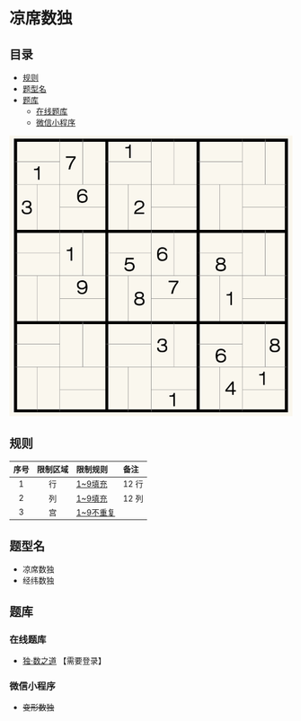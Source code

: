 # 凉席数独
<!-- START doctoc generated TOC please keep comment here to allow auto update -->
<!-- DON'T EDIT THIS SECTION, INSTEAD RE-RUN doctoc TO UPDATE -->
## 目录

- [规则](#%E8%A7%84%E5%88%99)
- [题型名](#%E9%A2%98%E5%9E%8B%E5%90%8D)
- [题库](#%E9%A2%98%E5%BA%93)
  - [在线题库](#%E5%9C%A8%E7%BA%BF%E9%A2%98%E5%BA%93)
  - [微信小程序](#%E5%BE%AE%E4%BF%A1%E5%B0%8F%E7%A8%8B%E5%BA%8F)

<!-- END doctoc generated TOC please keep comment here to allow auto update -->

![题](../../../images/sudoku/凉席数独.png)

## 规则

| 序号  | 限制区域 | 限制规则     | 备注     |
|:---:|:----:|:---------|:-------|
|  1  |  行   | [1~9填充]  | 12 行   |
|  2  |  列   | [1~9填充]  | 12 列   |
|  3  |  宫   | [1~9不重复] | &nbsp; |

## 题型名

- 凉席数独
- 经纬数独

## 题库

### 在线题库

- [独·数之道](http://www.sudokufans.org.cn/lx/game.index.php?type=ph3) 【需要登录】

### 微信小程序

- ~~变形数独~~

[1~9填充]: ../../../rules/rules.md#1to9填充
[1~9不重复]: ../../../rules/rules.md#1to9不重复
